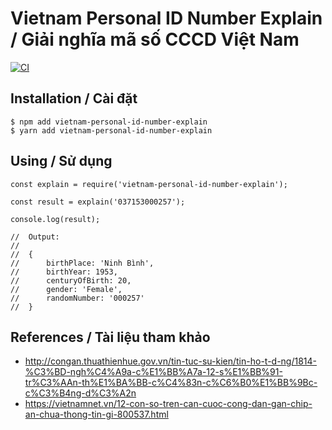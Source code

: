 # Vietnam Personal ID Number Explain / Giải nghĩa mã số CCCD Việt Nam

[![CI](https://github.com/duydev/vietnam-personal-id-number-explain/actions/workflows/main.yml/badge.svg)](https://github.com/duydev/vietnam-personal-id-number-explain/actions/workflows/main.yml)

## Installation / Cài đặt

```
$ npm add vietnam-personal-id-number-explain
$ yarn add vietnam-personal-id-number-explain
```

## Using / Sử dụng

```
const explain = require('vietnam-personal-id-number-explain');

const result = explain('037153000257');

console.log(result);

//  Output:
//
//  {
//      birthPlace: 'Ninh Bình',
//      birthYear: 1953,
//      centuryOfBirth: 20,
//      gender: 'Female',
//      randomNumber: '000257'
//  }

```

## References / Tài liệu tham khảo

- http://congan.thuathienhue.gov.vn/tin-tuc-su-kien/tin-ho-t-d-ng/1814-%C3%BD-ngh%C4%A9a-c%E1%BB%A7a-12-s%E1%BB%91-tr%C3%AAn-th%E1%BA%BB-c%C4%83n-c%C6%B0%E1%BB%9Bc-c%C3%B4ng-d%C3%A2n
- https://vietnamnet.vn/12-con-so-tren-can-cuoc-cong-dan-gan-chip-an-chua-thong-tin-gi-800537.html
